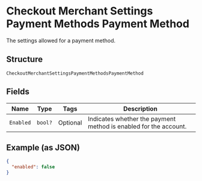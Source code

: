 
# Checkout Merchant Settings Payment Methods Payment Method

The settings allowed for a payment method.

## Structure

`CheckoutMerchantSettingsPaymentMethodsPaymentMethod`

## Fields

| Name | Type | Tags | Description |
|  --- | --- | --- | --- |
| `Enabled` | `bool?` | Optional | Indicates whether the payment method is enabled for the account. |

## Example (as JSON)

```json
{
  "enabled": false
}
```

